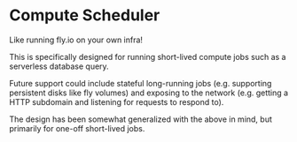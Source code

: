 # Compute Scheduler

Like running fly.io on your own infra!

This is specifically designed for running short-lived compute jobs such as a serverless database query.

Future support could include stateful long-running jobs (e.g. supporting persistent disks like fly volumes) and exposing to the network (e.g. getting a HTTP subdomain and listening for requests to respond to).

The design has been somewhat generalized with the above in mind, but primarily for one-off short-lived jobs.